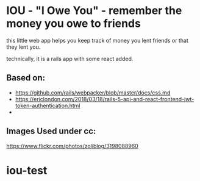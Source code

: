 # IOU - "I Owe You" - remember the money you owe to friends

this little web app helps you keep track of money
you lent friends or that they lent you.

technically, it is a rails app with some react added.

## Based on:

- https://github.com/rails/webpacker/blob/master/docs/css.md
- https://ericlondon.com/2018/03/18/rails-5-api-and-react-frontend-jwt-token-authentication.html
-

## Images Used under cc:

https://www.flickr.com/photos/zoliblog/3198088960
# iou-test
